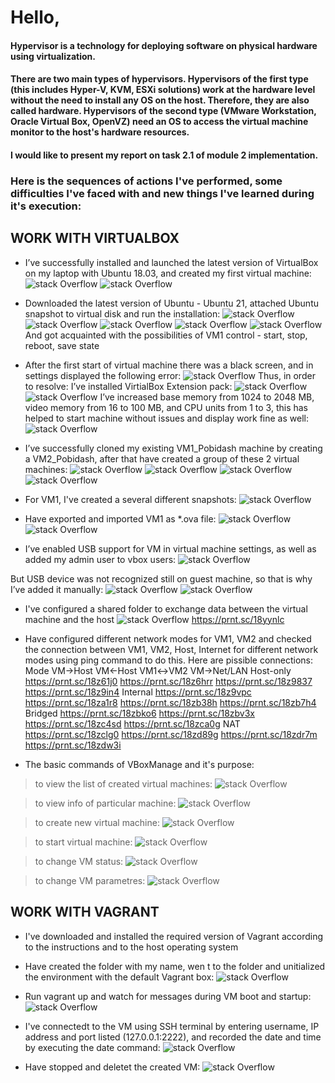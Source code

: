 # Hello,

#### Hypervisor is a technology for deploying software on physical hardware using virtualization.
#### There are two main types of hypervisors. Hypervisors of the first type (this includes Hyper-V, KVM, ESXi solutions) work at the hardware level without the need to install any OS on the host. Therefore, they are also called hardware. Hypervisors of the second type (VMware Workstation, Oracle Virtual Box, OpenVZ) need an OS to access the virtual machine monitor to the host's hardware resources.

#### I would like to present my report on task 2.1 of module 2 implementation.

### Here is the sequences of actions I've performed, some difficulties I've faced with and new things I've learned during it's execution:

## WORK WITH VIRTUALBOX

* I’ve successfully installed and launched the latest version of VirtualBox on my laptop with Ubuntu 18.03, and created my first virtual machine: 
![stack Overflow](https://image.prntscr.com/image/gEr-hJfYTgyaAKAKLCtSzA.png)
![stack Overflow](https://image.prntscr.com/image/6_Dw7Lk2Srypi2Zv1_JUAA.png)

* Downloaded the latest version of Ubuntu - Ubuntu 21, attached Ubuntu snapshot to virtual disk and run the installation:
![stack Overflow](https://image.prntscr.com/image/GT3kNN_xTmqkSpVExtNe2w.png)
![stack Overflow](https://image.prntscr.com/image/toqPJtnXTq_Bc2xKtPo55w.png)
![stack Overflow](https://image.prntscr.com/image/bwStiVuWRmaPHIR8PepJzQ.png)
![stack Overflow](https://image.prntscr.com/image/PhUfQzkgR1myEHqgsuwheQ.png)
![stack Overflow](https://image.prntscr.com/image/bZoQuRIgRfqnIbLImEoUDg.png)
And got acquainted with the possibilities of VM1 control - start, stop, reboot, save state

* After the first start of virtual machine there was a black screen, and in settings displayed the following error:
![stack Overflow](https://i.imgur.com/e6t9IbL.png)
Thus, in order to resolve:
I’ve installed VirtialBox Extension pack:
![stack Overflow](https://image.prntscr.com/image/XHxxFyLrQ8aXMA-Lsq2BCw.png)
![stack Overflow](https://image.prntscr.com/image/0RBfzE1kQQaPjduMjrSuMQ.png")
I’ve increased base memory from 1024 to 2048 MB, video memory from 16 to 100 MB, and CPU units from 1 to 3, this has helped to start machine without issues and display work fine as well:
![stack Overflow](https://image.prntscr.com/image/KKmdLzyNSyihZSOuoYUTXA.png)

* I’ve successfully cloned my existing VM1_Pobidash machine by creating a VM2_Pobidash, after that have created a group of these 2 virtual machines:
![stack Overflow](https://image.prntscr.com/image/hA_iDZZvQmeA050lZ_9zQw.png)
![stack Overflow](https://image.prntscr.com/image/Tqq_sz4GS1ap2mCOQr47Ww.png)
![stack Overflow](https://image.prntscr.com/image/idAtQ_jmQb6y8RbWZgN6Kg.png)
![stack Overflow](https://image.prntscr.com/image/3Cxrd8qlT-yXrgFrDR3I5A.png)

* For VM1, I've created a several different snapshots:
![stack Overflow](https://image.prntscr.com/image/XsAF2eEyQ92s-Ie1Rsmg7w.png) 

* Have exported and imported VM1 as *.ova file:
![stack Overflow](https://image.prntscr.com/image/AVb9sWNxQl_QGjWNKr-7CA.png)
![stack Overflow](https://image.prntscr.com/image/vNrrszHlS2mukaCApkGzWw.png)

* I’ve enabled USB support for VM in virtual machine settings, as well as added my admin user to vbox users:
![stack Overflow](https://image.prntscr.com/image/_fsoWZJmSze56UyV9O7hdg.png)

But USB device was not recognized still on guest machine, so that is why I’ve added it manually:
![stack Overflow](https://image.prntscr.com/image/6eGS0KsiShKhDbsNu1bslw.png)
![stack Overflow](https://image.prntscr.com/image/lOlVuTSaT3C4idyjsySK5A.png)

* I've configured a shared folder to exchange data between the virtual machine and the host
![stack Overflow]()
https://prnt.sc/18yynlc 

* Have configured  different  network  modes  for  VM1,  VM2 and checked  the  connection between VM1, VM2, Host, Internet for different network modes using ping command to do this. Here are pissible connections:
Mode	VM→Host	VM←Host	VM1↔VM2	VM→Net/LAN
Host-only	https://prnt.sc/18z61j0	https://prnt.sc/18z6hrr	https://prnt.sc/18z9837	https://prnt.sc/18z9in4
Internal	https://prnt.sc/18z9vpc	https://prnt.sc/18za1r8	https://prnt.sc/18zb38h	https://prnt.sc/18zb7h4
Bridged	https://prnt.sc/18zbko6	https://prnt.sc/18zbv3x	https://prnt.sc/18zc4sd	https://prnt.sc/18zca0g
NAT	https://prnt.sc/18zclg0	https://prnt.sc/18zd89g	https://prnt.sc/18zdr7m	https://prnt.sc/18zdw3i

* The  basic  commands  of  VBoxManage and it's purpose:

> to view the list of created virtual machines:
> ![stack Overflow](https://image.prntscr.com/image/RfdAsXNsQDGDlW14NuzUfQ.png)

> to view info of particular machine:
> ![stack Overflow](https://image.prntscr.com/image/4VCxmEtNRE2CVHo6PB2eoQ.png)

> to create new virtual machine:
> ![stack Overflow](https://image.prntscr.com/image/2e09NYotTLeM5OQ316mH0A.png)

> to start virtual machine:
> ![stack Overflow](https://image.prntscr.com/image/oUdwKPEmTji0fZgHQEdV1w.png)

> to change VM status:
> ![stack Overflow](https://image.prntscr.com/image/Gi3o8Wz9TPCdp42qI9tvsA.png)

> to change VM parametres:
> ![stack Overflow](https://image.prntscr.com/image/QOdnJT3lTAGNLvRr_3YQrQ.png)


## WORK WITH VAGRANT

* I've downloaded and installed the required version of Vagrant according to the instructions and to  the  host  operating  system

* Have created the folder with my name, wen t to the folder and unitialized the environment with the default Vagrant box:
![stack Overflow](https://image.prntscr.com/image/SSVN_PDTRJa2sN9gqAAR-g.png)

* Run vagrant up and watch for messages during VM boot and startup:
![stack Overflow](https://image.prntscr.com/image/PGJFmrHdR5ibC9J5U68xyg.png)

* I've connectedt to  the  VM  using  SSH terminal by entering username, IP address and port listed (127.0.0.1:2222), and recorded the date and time by executing the date command:
![stack Overflow](https://image.prntscr.com/image/IIQGD_YNSH_kVDBBkvmFSQ.png)

* Have stopped and deletet the created VM:
![stack Overflow](https://image.prntscr.com/image/e6rQdnO9RXeyUck3pEnM6w.png)



